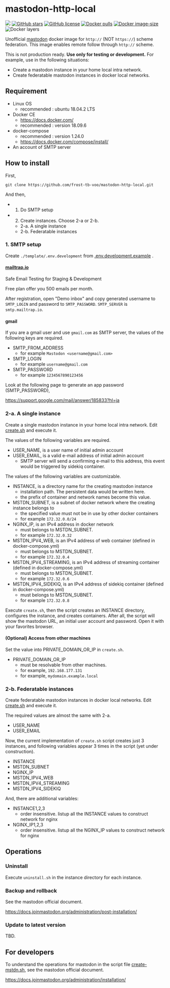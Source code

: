 # mastodon-http-local
[![](https://img.shields.io/travis/frost-tb-voo/mastodon-http-local/master.svg?style=flat-square)](https://travis-ci.org/frost-tb-voo/mastodon-http-local/)
[![GitHub stars](https://img.shields.io/github/stars/frost-tb-voo/mastodon-http-local.svg?style=flat-square)](https://github.com/frost-tb-voo/mastodon-http-local/stargazers)
[![GitHub license](https://img.shields.io/github/license/frost-tb-voo/mastodon-http-local.svg?style=flat-square)](https://github.com/frost-tb-voo/mastodon-http-local/blob/master/LICENSE)
[![Docker pulls](https://img.shields.io/docker/pulls/novsyama/mastodon-http-local.svg?style=flat-square)](https://hub.docker.com/r/novsyama/mastodon-http-local)
[![Docker image-size](https://img.shields.io/microbadger/image-size/novsyama/mastodon-http-local.svg?style=flat-square)](https://microbadger.com/images/novsyama/mastodon-http-local)
![Docker layers](https://img.shields.io/microbadger/layers/novsyama/mastodon-http-local.svg?style=flat-square)

Unofficial [mastodon](https://github.com/tootsuite/mastodon) docker image for `http://` (NOT `https://`) scheme federation.
This image enables remote follow through `http://` scheme.

This is not production ready.
**Use only for testing or development.**
For example, use in the following situations:

- Create a mastodon instance in your home local intra network.
- Create federatable mastodon instances in docker local networks.

## Requirement

- Linux OS
  - recommended : ubuntu 18.04.2 LTS
- Docker CE
  - https://docs.docker.com/
  - recommended : version 18.09.6
- docker-compose
  - recommended : version 1.24.0
  - https://docs.docker.com/compose/install/
- An account of SMTP server

## How to install
First, 

```
git clone https://github.com/frost-tb-voo/mastodon-http-local.git
```

And then,

- 1. Do SMTP setup
- 2. Create instances. Choose 2-a or 2-b.
  - 2-a. A single instance
  - 2-b. Federatable instances

### 1. SMTP setup
Create `./template/.env.development` from [.env.development.example](./template/.env.development.example) .

#### [mailtrap.io](https://mailtrap.io)
Safe Email Testing for Staging & Development

Free plan offer you 500 emails per month. 

After registration, open "Demo inbox" and copy generated username to `SMTP_LOGIN` and password to `SMTP_PASSWORD`. `SMTP_SERVER` is `smtp.mailtrap.io`.

#### gmail
If you are a gmail user and use `gmail.com` as SMTP server, the values of the following keys are required.

- SMTP_FROM_ADDRESS
  - for example `Mastodon <username@gmail.com>`
- SMTP_LOGIN
  - for example `username@gmail.com`
- SMTP_PASSWORD
  - for example `1234567890123456`

Look at the following page to generate an app password (SMTP_PASSWORD),

https://support.google.com/mail/answer/185833?hl=ja

### 2-a. A single instance
Create a single mastodon instance in your home local intra network.
Edit [create.sh](./single/create.sh) and execute it.

The values of the following variables are required.

- USER_NAME, is a user name of initial admin account
- USER_EMAIL, is a valid e-mail address of initial admin account
  - SMTP server will send a confirming e-mail to this address, this event would be triggered by sidekiq container.

The values of the following variables are customizable.

- INSTANCE, is a directory name for the creating mastodon instance
  - installation path. The persistent data would be written here.
  - the prefix of container and network names become this value.
- MSTDN_SUBNET, is a subnet of docker network where the creating instance belongs to
  - the specified value must not be in use by other docker containers
  - for example `172.32.0.0/24`
- NGINX_IP, is an IPv4 address in docker network
  - must belongs to MSTDN_SUBNET.
  - for example `172.32.0.32`
- MSTDN_IPV4_WEB, is an IPv4 address of web container (defined in docker-compose.yml)
  - must belongs to MSTDN_SUBNET.
  - for example `172.32.0.4`
- MSTDN_IPV4_STREAMING, is an IPv4 address of streaming container (defined in docker-compose.yml)
  - must belongs to MSTDN_SUBNET.
  - for example `172.32.0.6`
- MSTDN_IPV4_SIDEKIQ, is an IPv4 address of sidekiq container (defined in docker-compose.yml)
  - must belongs to MSTDN_SUBNET.
  - for example `172.32.0.8`

Execute `create.sh`, then the script creates an INSTANCE directory, configures the instance, and creates containers. After all, the script will show the mastodon URL, an initial user account and password. Open it with your favorites browser.

#### (Optional) Access from other machines
Set the value into PRIVATE_DOMAIN_OR_IP in `create.sh`.

- PRIVATE_DOMAIN_OR_IP
  - must be resolvable from other machines.
  - for example, `192.168.177.131`
  - for example, `mydomain.example.local`

### 2-b. Federatable instances
Create federatable mastodon instances in docker local networks.
Edit [create.sh](./federated/create.sh) and execute it.

The required values are almost the same with 2-a.

- USER_NAME
- USER_EMAIL

Now, the current implementation of `create.sh` script creates just 3 instances, and following variables appear 3 times in the script (yet under construction).

- INSTANCE
- MSTDN_SUBNET
- NGINX_IP
- MSTDN_IPV4_WEB
- MSTDN_IPV4_STREAMING
- MSTDN_IPV4_SIDEKIQ

And, there are additional variables:

- INSTANCE1,2,3
  - order insensitive. listup all the INSTANCE values to construct network for nginx
- NGINX_IP1,2,3
  - order insensitive. listup all the NGINX_IP values to construct network for nginx

## Operations

### Uninstall
Execute `uninstall.sh` in the instance directory for each instance.

### Backup and rollback
See the mastodon official document.

https://docs.joinmastodon.org/administration/post-installation/

### Update to latest version
TBD.

## For developers
To understand the operations for mastodon in the script file [create-mstdn.sh](./single/create-mstdn.sh), see the mastodon official document.

https://docs.joinmastodon.org/administration/installation/

